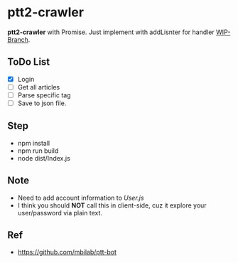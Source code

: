 # ptt2-crawler

**ptt2-crawler** with Promise. 
Just implement with addLisnter for handler [WIP-Branch](https://github.com/dearparanoid/ptt2-crawler/tree/WIP-Promise). 

## ToDo List
 - [x] Login 
 - [ ] Get all articles
 - [ ] Parse specific tag 
 - [ ] Save to json file.

## Step
 - npm install
 - npm run build
 - node dist/Index.js
 
## Note
 - Need to add account information to *User.js* 
 - I think you should **NOT** call this in client-side, cuz it explore your user/password via plain text.
 
## Ref
 - https://github.com/mbilab/ptt-bot
